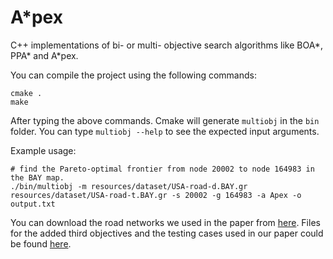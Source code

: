 # A*pex

C++ implementations of bi- or multi- objective search algorithms like BOA\*, PPA\* and A\*pex.


You can compile the project using the following commands:

``` shell
cmake .
make
```
After typing the above commands. Cmake will generate `multiobj` in the `bin` folder.
You can type `multiobj --help` to see the expected input arguments.

Example usage:

``` shell
# find the Pareto-optimal frontier from node 20002 to node 164983 in the BAY map.
./bin/multiobj -m resources/dataset/USA-road-d.BAY.gr resources/dataset/USA-road-t.BAY.gr -s 20002 -g 164983 -a Apex -o output.txt
```

You can download the road networks we used in the paper from [here]( http://users.diag.uniroma1.it/challenge9/download.shtml).
Files for the added third objectives and the testing cases used in our paper could be found [here](https://drive.google.com/drive/folders/10o91HGS6KCtbndX23vn1-gL7a_2aWxHt?usp=sharing).
